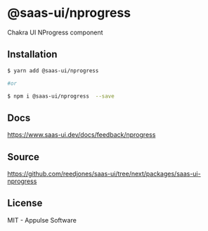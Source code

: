 # @saas-ui/nprogress

Chakra UI NProgress component

## Installation

```sh
$ yarn add @saas-ui/nprogress

#or

$ npm i @saas-ui/nprogress  --save
```

## Docs

https://www.saas-ui.dev/docs/feedback/nprogress

## Source

https://github.com/reedjones/saas-ui/tree/next/packages/saas-ui-nprogress

## License

MIT - Appulse Software
